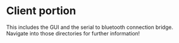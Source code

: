 # Client portion

This includes the GUI and the serial to bluetooth connection bridge. Navigate into those directories for further information!
